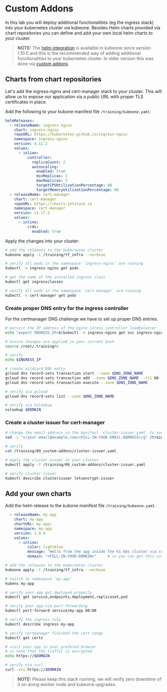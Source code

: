 # Custom Addons

In this lab you will deploy additional functionalities (eg the ingress stack) into your kubernetes cluster via kubeone. Besides Helm charts provided via chart repositories you can define and add your own local helm charts to your cluster.

> **NOTE:**
> The [helm integration](https://docs.kubermatic.com/kubeone/main/guides/helm-integration/) is available in kubeone since version 1.10.0 and this is the recommended way of adding additional functionalities to your kubernetes cluster. In older version this was done via [custom addons](https://docs.kubermatic.com/kubeone/main/guides/addons>)

## Charts from chart repositories

Let's add the ingress-nginx and cert-manager stack to your cluster. This will allow us to expose our application via a public URL with proper TLS certificates in place.

Add the following to your kubone manifest file `/training/kubeone.yaml`:

```yaml
helmReleases:
  - releaseName: ingress-nginx
    chart: ingress-nginx
    repoURL: https://kubernetes.github.io/ingress-nginx
    namespace: ingress-nginx
    version: 4.12.2
    values:
      - inline:
          controller:
            replicaCount: 2
            autoscaling:
              enabled: true
              minReplicas: 2
              maxReplicas: 5
              targetCPUUtilizationPercentage: 80
              targetMemoryUtilizationPercentage: 80
  - releaseName: cert-manager
    chart: cert-manager
    repoURL: https://charts.jetstack.io
    namespace: cert-manager
    version: v1.17.2
    values:
      - inline:
          crds:
            enabled: true
```

Apply the changes into your cluster:

```bash
# add the releases to the kubernetes cluster
kubeone apply -t /training/tf_infra --verbose

# verify all pods in the namespace `ingress-nginx` are running
kubectl -n ingress-nginx get pods

# get the name of the installed ingress class
kubectl get ingressclasses

# verify all pods in the namespace `cert-manager` are running
kubectl -n cert-manager get pods
```

### Create proper DNS entry for the ingress controller

For the certmanager DNS challenge we have to set up proper DNS entries.

```bash
# persist the IP address of the nginx inress controller loadbalancer
echo "export INGRESS_IP=$(kubectl -n ingress-nginx get svc ingress-nginx-controller -o jsonpath='{.status.loadBalancer.ingress[0].ip}')" >> /root/.trainingrc

# ensure changes are applied in your current bash
source /root/.trainingrc

# verify
echo $INGRESS_IP

# create wildcard DNS entry
gcloud dns record-sets transaction start --zone $DNS_ZONE_NAME
gcloud dns record-sets transaction add --zone $DNS_ZONE_NAME --ttl 60 --name="$DOMAIN." --type A $INGRESS_IP
gcloud dns record-sets transaction execute --zone $DNS_ZONE_NAME

# verify via gcloud
gcloud dns record-sets list --zone $DNS_ZONE_NAME

# verify via nslookup
nslookup $DOMAIN
```

### Create a cluster issuer for cert-manager

```bash
# change the email address in the manifest `cluster-issuer.yaml` to your email address
sed -i "s/your-email@example.com/<FILL-IN-YOUR-EMAIL-ADRRESS>/g" /training/09_custom-addons/cluster-issuer.yaml

# verify
cat /training/09_custom-addons/cluster-issuer.yaml

# apply the cluster-issuer to your cluster
kubectl apply -f /training/09_custom-addons/cluster-issuer.yaml

# verify cluster issuer
kubectl describe clusterissuer letsencrypt-issuer
```

## Add your own charts

Add the helm release to the kubone manifest file `/training/kubeone.yaml`.

```yaml
  - releaseName: my-app
    chart: my-app
    chartURL: my-app/
    namespace: my-app
    version: 1.0.0
    values:
      - inline:
          color: lightblue
          message: "Hello from the app inside the k1 k8s cluster via custom addon"
          domain: "<FILL-IN-YOUR-DOMAIN>"     # <= you can get this value via `echo $DOMAIN`
```

```bash
# add the releases to the kubernetes cluster
kubeone apply -t /training/tf_infra --verbose

# switch to namespace `my-app`
kubens my-app

# verify your app got deployed properly
kubectl get service,endpoints,deployment,replicaset,pod

# verify your app via port-forwarding
kubectl port-forward service/my-app 80:80

# verify the ingress rule
kubectl describe ingress my-app

# verify certmanager finished the cert tango
kubectl get certs

# visit your app in your prefered browser
# => note that the traffic is encrypted
echo https://$DOMAIN

# verify via curl
curl -vvi https://$DOMAIN
```

> **NOTE:**
> Please keep this stack running, we will verify zero downtime of it on doing worker node and kubeone upgrades.
